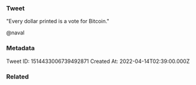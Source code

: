 ### Tweet
"Every dollar printed is a vote for Bitcoin."

@naval

### Metadata
Tweet ID: 1514433006739492871
Created At: 2022-04-14T02:39:00.000Z

### Related

